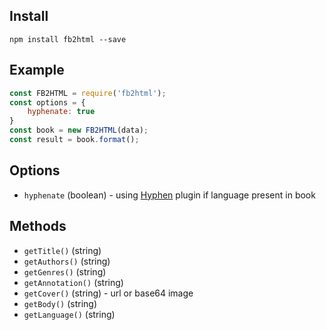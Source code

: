## Install
```
npm install fb2html --save
```

## Example

```javascript
const FB2HTML = require('fb2html');
const options = {
    hyphenate: true
}
const book = new FB2HTML(data);
const result = book.format();
```

## Options
* `hyphenate` (boolean) - using [Hyphen](https://www.npmjs.com/package/hyphen) plugin if language present in book


## Methods
* `getTitle()` (string)
* `getAuthors()` (string)
* `getGenres()` (string)
* `getAnnotation()` (string)
* `getCover()` (string) - url or base64 image
* `getBody()` (string)
* `getLanguage()` (string)